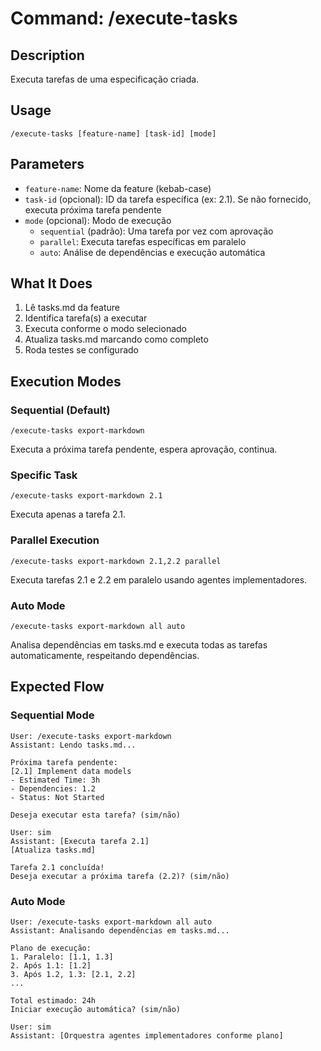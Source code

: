 # Command: /execute-tasks

## Description

Executa tarefas de uma especificação criada.

## Usage

```
/execute-tasks [feature-name] [task-id] [mode]
```

## Parameters

- `feature-name`: Nome da feature (kebab-case)
- `task-id` (opcional): ID da tarefa específica (ex: 2.1). Se não fornecido, executa próxima tarefa pendente
- `mode` (opcional): Modo de execução
  - `sequential` (padrão): Uma tarefa por vez com aprovação
  - `parallel`: Executa tarefas específicas em paralelo
  - `auto`: Análise de dependências e execução automática

## What It Does

1. Lê tasks.md da feature
2. Identifica tarefa(s) a executar
3. Executa conforme o modo selecionado
4. Atualiza tasks.md marcando como completo
5. Roda testes se configurado

## Execution Modes

### Sequential (Default)

```
/execute-tasks export-markdown
```

Executa a próxima tarefa pendente, espera aprovação, continua.

### Specific Task

```
/execute-tasks export-markdown 2.1
```

Executa apenas a tarefa 2.1.

### Parallel Execution

```
/execute-tasks export-markdown 2.1,2.2 parallel
```

Executa tarefas 2.1 e 2.2 em paralelo usando agentes implementadores.

### Auto Mode

```
/execute-tasks export-markdown all auto
```

Analisa dependências em tasks.md e executa todas as tarefas automaticamente, respeitando dependências.

## Expected Flow

### Sequential Mode

```
User: /execute-tasks export-markdown
Assistant: Lendo tasks.md...

Próxima tarefa pendente:
[2.1] Implement data models
- Estimated Time: 3h
- Dependencies: 1.2
- Status: Not Started

Deseja executar esta tarefa? (sim/não)

User: sim
Assistant: [Executa tarefa 2.1]
[Atualiza tasks.md]

Tarefa 2.1 concluída!
Deseja executar a próxima tarefa (2.2)? (sim/não)
```

### Auto Mode

```
User: /execute-tasks export-markdown all auto
Assistant: Analisando dependências em tasks.md...

Plano de execução:
1. Paralelo: [1.1, 1.3]
2. Após 1.1: [1.2]
3. Após 1.2, 1.3: [2.1, 2.2]
...

Total estimado: 24h
Iniciar execução automática? (sim/não)

User: sim
Assistant: [Orquestra agentes implementadores conforme plano]
```
